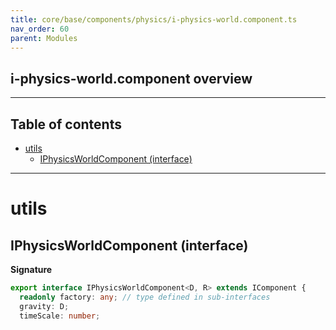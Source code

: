 ```yaml
---
title: core/base/components/physics/i-physics-world.component.ts
nav_order: 60
parent: Modules
---
```


## i-physics-world.component overview

---

<h2 class="text-delta">Table of contents</h2>

- [utils](#utils)
  - [IPhysicsWorldComponent (interface)](#iphysicsworldcomponent-interface)

---

# utils

## IPhysicsWorldComponent (interface)

**Signature**

```ts
export interface IPhysicsWorldComponent<D, R> extends IComponent {
  readonly factory: any; // type defined in sub-interfaces
  gravity: D;
  timeScale: number;
```
